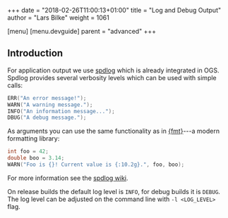 +++
date = "2018-02-26T11:00:13+01:00"
title = "Log and Debug Output"
author = "Lars Bilke"
weight = 1061

[menu]
  [menu.devguide]
    parent = "advanced"
+++

## Introduction

For application output we use [spdlog](https://github.com/gabime/spdlog) which
is already integrated in OGS. Spdlog provides several verbosity levels which can
be used with simple calls:

```cpp
ERR("An error message!");
WARN("A warning message.");
INFO("An information message...");
DBUG("A debug message.");
```

As arguments you can use the same functionality as in [{fmt}](https://fmt.dev)---a
modern formatting library:

```cpp
int foo = 42;
double boo = 3.14;
WARN("Foo is {}! Current value is {:10.2g}.", foo, boo);
```

For more information see the [spdlog
wiki](https://github.com/gabime/spdlog/wiki).

On release builds the default log level is `INFO`, for debug builds it is
`DEBUG`.
The log level can be adjusted on the command line with `-l <LOG_LEVEL>` flag.
